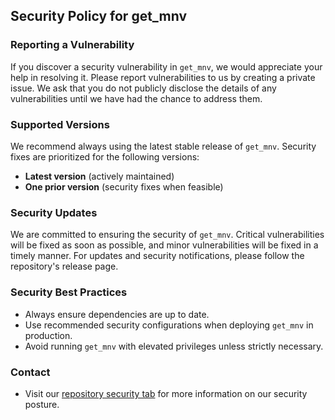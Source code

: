 ## Security Policy for get_mnv

### Reporting a Vulnerability

If you discover a security vulnerability in `get_mnv`, we would appreciate your help in resolving it. Please report vulnerabilities to us by creating a private issue. We ask that you do not publicly disclose the details of any vulnerabilities until we have had the chance to address them.

### Supported Versions

We recommend always using the latest stable release of `get_mnv`. Security fixes are prioritized for the following versions:

- **Latest version** (actively maintained)
- **One prior version** (security fixes when feasible)

### Security Updates

We are committed to ensuring the security of `get_mnv`. Critical vulnerabilities will be fixed as soon as possible, and minor vulnerabilities will be fixed in a timely manner. For updates and security notifications, please follow the repository's release page.

### Security Best Practices

- Always ensure dependencies are up to date.
- Use recommended security configurations when deploying `get_mnv` in production.
- Avoid running `get_mnv` with elevated privileges unless strictly necessary.

### Contact
- Visit our [repository security tab](https://github.com/PathoGenOmics-Lab/get_MNV/tree/main?tab=security-ov-file) for more information on our security posture.
